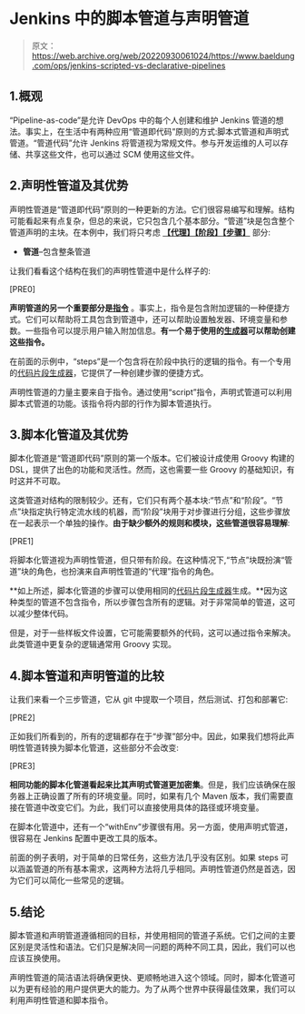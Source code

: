 # Jenkins 中的脚本管道与声明管道

> 原文：<https://web.archive.org/web/20220930061024/https://www.baeldung.com/ops/jenkins-scripted-vs-declarative-pipelines>

## 1.概观

“Pipeline-as-code”是允许 DevOps 中的每个人创建和维护 Jenkins 管道的想法。事实上，在生活中有两种应用“管道即代码”原则的方式:脚本式管道和声明式管道。“管道代码”允许 Jenkins 将管道视为常规文件。参与开发运维的人可以存储、共享这些文件，也可以通过 SCM 使用这些文件。

## 2.声明性管道及其优势

声明性管道是“管道即代码”原则的一种更新的方法。它们很容易编写和理解。结构可能看起来有点复杂，但总的来说，它只包含几个基本部分。“管道”块是包含整个管道声明的主块。在本例中，我们将只考虑 [**【代理】****【阶段】****【步骤】**](https://web.archive.org/web/20221208143832/https://www.jenkins.io/doc/book/pipeline/syntax/#declarative-sections) 部分:

*   **管道**–包含整条管道

让我们看看这个结构在我们的声明性管道中是什么样子的:

[PRE0]

**声明管道的另一个重要部分是[指令](https://web.archive.org/web/20221208143832/https://www.jenkins.io/doc/book/pipeline/syntax/#declarative-directives)** 。事实上，指令是包含附加逻辑的一种便捷方式。它们可以帮助将工具包含到管道中，还可以帮助设置触发器、环境变量和参数。一些指令可以提示用户输入附加信息。**有一个易于使用的[生成器](https://web.archive.org/web/20221208143832/https://www.jenkins.io/doc/book/pipeline/getting-started/#directive-generator)可以帮助创建这些指令。**

在前面的示例中，“steps”是一个包含将在阶段中执行的逻辑的指令。有一个专用的[代码片段生成器](https://web.archive.org/web/20221208143832/https://www.jenkins.io/doc/book/pipeline/getting-started/#snippet-generator)，它提供了一种创建步骤的便捷方式。

声明性管道的力量主要来自于指令。通过使用“script”指令，声明式管道可以利用脚本式管道的功能。该指令将内部的行作为脚本管道执行。

## 3.脚本化管道及其优势

脚本化管道是“管道即代码”原则的第一个版本。它们被设计成使用 Groovy 构建的 DSL，提供了出色的功能和灵活性。然而，这也需要一些 Groovy 的基础知识，有时这并不可取。

这类管道对结构的限制较少。还有，它们只有两个基本块:“节点”和“阶段”。“节点”块指定执行特定流水线的机器，而“阶段”块用于对步骤进行分组，这些步骤放在一起表示一个单独的操作。**由于缺少额外的规则和模块，这些管道很容易理解**:

[PRE1]

将脚本化管道视为声明性管道，但只带有阶段。在这种情况下,“节点”块既扮演“管道”块的角色，也扮演来自声明性管道的“代理”指令的角色。

**如上所述，脚本化管道的步骤可以使用相同的[代码片段生成器](https://web.archive.org/web/20221208143832/https://www.jenkins.io/doc/book/pipeline/getting-started/#snippet-generator)生成。**因为这种类型的管道不包含指令，所以步骤包含所有的逻辑。对于非常简单的管道，这可以减少整体代码。

但是，对于一些样板文件设置，它可能需要额外的代码，这可以通过指令来解决。此类管道中更复杂的逻辑通常用 Groovy 实现。

## 4.脚本管道和声明管道的比较

让我们来看一个三步管道，它从 git 中提取一个项目，然后测试、打包和部署它:

[PRE2]

正如我们所看到的，所有的逻辑都存在于“步骤”部分中。因此，如果我们想将此声明性管道转换为脚本化管道，这些部分不会改变:

[PRE3]

**相同功能的脚本化管道看起来比其声明式管道更加密集**。但是，我们应该确保在服务器上正确设置了所有的环境变量。同时，如果有几个 Maven 版本，我们需要直接在管道中改变它们。为此，我们可以直接使用具体的路径或环境变量。

在脚本化管道中，还有一个“withEnv”步骤很有用。另一方面，使用声明式管道，很容易在 Jenkins 配置中更改工具的版本。

前面的例子表明，对于简单的日常任务，这些方法几乎没有区别。如果 steps 可以涵盖管道的所有基本需求，这两种方法将几乎相同。声明性管道仍然是首选，因为它们可以简化一些常见的逻辑。

## 5.结论

脚本管道和声明管道遵循相同的目标，并使用相同的管道子系统。它们之间的主要区别是灵活性和语法。它们只是解决同一问题的两种不同工具，因此，我们可以也应该互换使用。

声明性管道的简洁语法将确保更快、更顺畅地进入这个领域。同时，脚本化管道可以为更有经验的用户提供更大的能力。为了从两个世界中获得最佳效果，我们可以利用声明性管道和脚本指令。